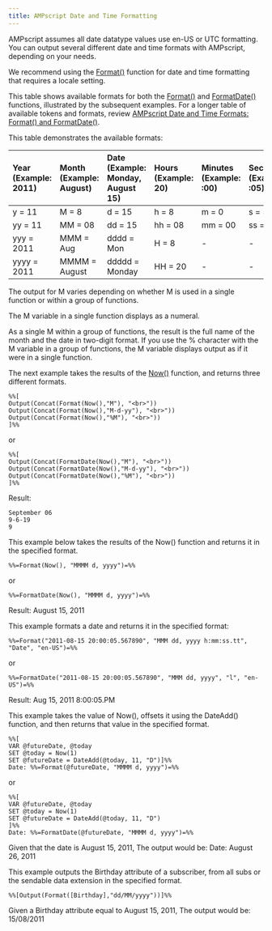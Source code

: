 ```yaml
---
title: AMPscript Date and Time Formatting
---
```


AMPscript assumes all date datatype values use en-US or UTC formatting. You can output several different date and time formats with AMPscript, depending on your needs.  

We recommend using the [Format()](https://developer.salesforce.com/docs/atlas.en-us.mc-programmatic-content.meta/mc-programmatic-content/Format.htm) function for date and time formatting that requires a locale setting.

This table shows available formats for both the [Format()](https://developer.salesforce.com/docs/atlas.en-us.mc-programmatic-content.meta/mc-programmatic-content/Format.htm) and [FormatDate()](https://developer.salesforce.com/docs/atlas.en-us.mc-programmatic-content.meta/mc-programmatic-content/FormatDate.htm) functions, illustrated by the subsequent examples. For a longer table of available tokens and formats, review [AMPscript Date and Time Formats: Format() and FormatDate()](formatAndFormatDate.htm).

This table demonstrates the available formats:

<table class="table table-hover">
<thead align="left">
<tr>
<th>Year (Example: 2011)</th>
<th>Month (Example: August)</th>
<th>Date (Example: Monday, August 15)</th>
<th>Hours (Example: 20)</th>
<th>Minutes (Example: :00)</th>
<th>Seconds (Example: :05)</th>
<th>AM/PM (Example: PM)</th>
<th>Offset (Example: -6:00)</th>
</tr>
</thead>
<tbody>
<tr>
<td>y = 11</td>
<td>M = 8</td>
<td>d = 15</td>
<td>h = 8</td>
<td>m = 0</td>
<td>s = 5</td>
<td>t = P</td>
<td>z = -6</td>
</tr>
<tr>
<td>yy = 11</td>
<td>MM = 08</td>
<td>dd = 15</td>
<td>hh = 08</td>
<td>mm = 00</td>
<td>ss = 05</td>
<td>tt = PM</td>
<td>zz = -06</td>
</tr>
<tr>
<td>yyy = 2011</td>
<td>MMM = Aug</td>
<td>dddd = Mon</td>
<td>H = 8</td>
<td>-</td>
<td>-</td>
<td>-</td>
<td>zzz = -06:00</td>
</tr>
<tr>
<td>yyyy = 2011</td>
<td>MMMM = August</td>
<td>ddddd = Monday</td>
<td>HH = 20</td>
<td>-</td>
<td>-</td>
<td>-</td>
<td>-</td>
</tr>
</tbody>
</table>

The output for M varies depending on whether M is used in a single function or within a group of functions.

The M variable in a single function displays as a numeral.

As a single M within a group of functions, the result is the full name of the month and the date in two-digit format. If you use the % character with the M variable in a group of functions, the M variable displays output as if it were in a single function.

The next example takes the results of the [Now()](https://developer.salesforce.com/docs/atlas.en-us.mc-programmatic-content.meta/mc-programmatic-content/Now.htm) function, and returns three different formats.

```
%%[
Output(Concat(Format(Now(),"M"), "<br>"))
Output(Concat(Format(Now(),"M-d-yy"), "<br>"))
Output(Concat(Format(Now(),"%M"), "<br>"))
]%%
```

or

```
%%[
Output(Concat(FormatDate(Now(),"M"), "<br>"))
Output(Concat(FormatDate(Now(),"M-d-yy"), "<br>"))
Output(Concat(FormatDate(Now(),"%M"), "<br>"))
]%%
```

Result:
```
September 06
9-6-19
9
```

This example below takes the results of the Now() function and returns it in the specified format.

```
%%=Format(Now(), "MMMM d, yyyy")=%%
```
or

```
%%=FormatDate(Now(), "MMMM d, yyyy")=%%
```
Result:
August 15, 2011

This example formats a date and returns it in the specified format:

```
%%=Format("2011-08-15 20:00:05.567890", "MMM dd, yyyy h:mm:ss.tt", "Date", "en-US")=%%
```
or

```
%%=FormatDate("2011-08-15 20:00:05.567890", "MMM dd, yyyy", "l", "en-US")=%%
```
Result:
Aug 15, 2011 8:00:05.PM

This example takes the value of Now(), offsets it using the DateAdd() function, and then returns that value in the specified format.

```
%%[
VAR @futureDate, @today
SET @today = Now(1)
SET @futureDate = DateAdd(@today, 11, "D")]%%
Date: %%=Format(@futureDate, "MMMM d, yyyy")=%%
```
or

```
%%[
VAR @futureDate, @today
SET @today = Now(1)
SET @futureDate = DateAdd(@today, 11, "D")
]%%
Date: %%=FormatDate(@futureDate, "MMMM d, yyyy")=%%
```
Given that the date is August 15, 2011,
The output would be:
Date: August 26, 2011

 This example outputs the Birthday attribute of a subscriber, from all subs or the sendable data extension in the specified format.

```
%%[Output(Format([Birthday],"dd/MM/yyyy"))]%%
```
Given a Birthday attribute equal to August 15, 2011,
The output would be:
15/08/2011
